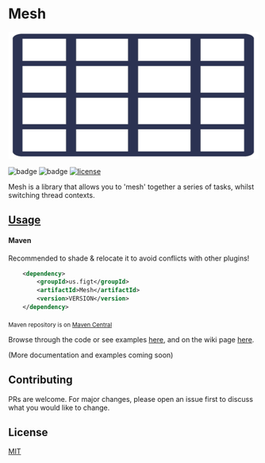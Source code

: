 # Mesh


<img src="/.github/mesh-logo.svg" alt="logo" width="1024" height="256"/>


![badge](https://img.shields.io/github/repo-size/FigT/Mesh?color=008b68)
![badge](https://img.shields.io/jitpack/v/github/FigT/Mesh)
[![license](https://img.shields.io/github/license/FigT/Mesh)](LICENSE)

Mesh is a library that allows you to 'mesh' together a series of tasks, whilst switching thread contexts.



## [Usage](https://github.com/FigT/Mesh/wiki/Usage)

#### Maven
Recommended to shade & relocate it to avoid conflicts with other plugins!


```xml
	<dependency>
	    <groupId>us.figt</groupId>
	    <artifactId>Mesh</artifactId>
	    <version>VERSION</version>
	</dependency>
```
<sub>Maven repository is on [Maven Central](https://repo1.maven.org/maven2/)</sub>

Browse through the code or see examples [here](https://github.com/FigT/Mesh/tree/master/src/main/java/us/figt/mesh/example), and on the wiki page [here](https://github.com/FigT/Mesh/wiki/Usage).

(More documentation and examples coming soon)

## Contributing

PRs are welcome. For major changes, please open an issue first to discuss what you would like to change.

## License

[MIT](LICENSE)